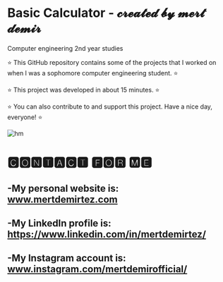 # Basic Calculator - 𝓬𝓻𝓮𝓪𝓽𝓮𝓭 𝓫𝔂 𝓶𝓮𝓻𝓽 𝓭𝓮𝓶𝓲𝓻
 
Computer engineering 2nd year studies
 
⭐ This GitHub repository contains some of the projects that I worked on when I was a sophomore computer engineering student. ⭐

⭐ This project was developed in about 15 minutes. ⭐
 
⭐ You can also contribute to and support this project. Have a nice day, everyone! ⭐

![hm](https://user-images.githubusercontent.com/101717064/230506312-e573c8da-b74b-42a6-a0a1-3421697ab51b.png)


# 🅲🅾🅽🆃🅰🅲🆃 🅵🅾🆁 🅼🅴
-My personal website is: www.mertdemirtez.com
- 
-My LinkedIn profile is: https://www.linkedin.com/in/mertdemirtez/
-
-My Instagram account is: www.instagram.com/mertdemirofficial/
-

